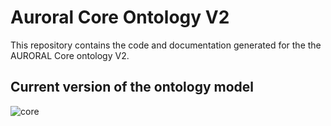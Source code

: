 # Auroral Core Ontology V2

This repository contains the code and documentation generated for the the AURORAL Core ontology V2.

## Current version of the ontology model

![core](https://github.com/morelab/auroral-core-ontology-v2/blob/master/diagrams/core-dataset.png)

